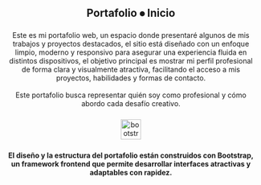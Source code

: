 <h2 align="center">Portafolio  ⦁  Inicio</h2>

###

<p align="center">Este es mi portafolio web, un espacio donde presentaré algunos de mis trabajos y proyectos destacados, el sitio está diseñado con un enfoque limpio, moderno y responsivo para asegurar una experiencia fluida en distintos dispositivos, el objetivo principal es mostrar mi perfil profesional de forma clara y visualmente atractiva, facilitando el acceso a mis proyectos, habilidades y formas de contacto. <br><br>Este portafolio busca representar quién soy como profesional y cómo abordo cada desafío creativo.</p>

###

<p align="left"></p>

###

<div align="center">
  <img src="https://cdn.jsdelivr.net/gh/devicons/devicon/icons/bootstrap/bootstrap-original.svg" height="40" alt="bootstrap logo"  />
</div>

###

<h4 align="center">El diseño y la estructura del portafolio están construidos con Bootstrap, un framework frontend que permite desarrollar interfaces atractivas y adaptables con rapidez.</h4>

###
